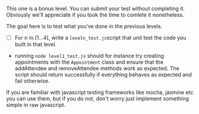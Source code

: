 This one is a bonus level.
You can submit your test without completing it.
Obviously we'll appreciate if you took the time to comlete it nonetheless.

The goal here is to test what you've done in the previous levels.
 * [ ] For n in [1...4], write a `leveln_test.js`script that unit test the code you built in that level.
 * running `node level1_test.js` should for instance try creating appointments with the `Appointment` class and ensure that the addAttendee and removeAttendee methods work as expected. The script should return successfully if everything behaves as expected and fail otherwise.

 If you are familiar with javascript testing frameworks like mocha, jasmine etc you can use them, but if you do not, don't worry just implement something simple in raw javascript.
